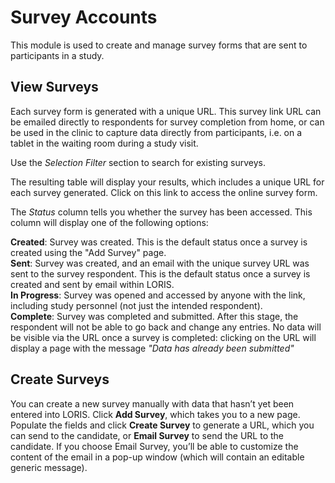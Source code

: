 # Survey Accounts

This module is used to create and manage survey forms that are sent to participants in a study.

## View Surveys

Each survey form is generated with a unique URL. This survey link URL can be emailed directly to respondents for survey completion from home, or can be used in the clinic to capture data directly from participants, i.e. on a tablet in the waiting room during a study visit. 

Use the *Selection Filter* section to search for existing surveys.

The resulting table will display your results, which includes a unique URL for each survey generated. Click on this link to access the online survey form.

The *Status* column tells you whether the survey has been accessed. This column will display one of the following options:

**Created**: Survey was created. This is the default status once a survey is created using the "Add Survey" page.  
**Sent**: Survey was created, and an email with the unique survey URL was sent to the survey respondent. This is the default status once a survey is created and sent by email within LORIS.  
**In Progress**: Survey was opened and accessed by anyone with the link, including study personnel (not just the intended respondent).  
**Complete**: Survey was completed and submitted. After this stage, the respondent will not be able to go back and change any entries. No data will be visible via the URL once a survey is completed: clicking on the URL will display a page with the message *"Data has already been submitted"*

## Create Surveys

You can create a new survey manually with data that hasn’t yet been entered into LORIS. Click **Add Survey**, which takes you to a new page. Populate the fields and click **Create Survey** to generate a URL, which you can send to the candidate, or **Email Survey** to send the URL to the candidate. If you choose Email Survey, you’ll be able to customize the content of the email in a pop-up window (which will contain an editable generic message).
